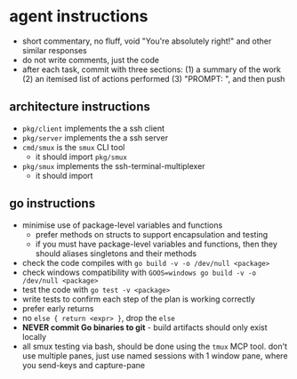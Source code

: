 # agent instructions

* short commentary, no fluff, void "You're absolutely right!" and other similar responses
* do not write comments, just the code
* after each task, commit with three sections: (1) a summary of the work (2) an itemised list of actions performed (3) "PROMPT: <user-prompt-verbatim>", and then push

## architecture instructions

* `pkg/client` implements the a ssh client
* `pkg/server` implements the a ssh server
* `cmd/smux` is the `smux` CLI tool
    * it should import `pkg/smux`
* `pkg/smux` implements the ssh-terminal-multiplexer
    * it should import 

## go instructions

* minimise use of package-level variables and functions
    * prefer methods on structs to support encapsulation and testing
    * if you must have package-level variables and functions, then they should aliases singletons and their methods
* check the code compiles with `go build -v -o /dev/null <package>`
* check windows compatibility with `GOOS=windows go build -v -o /dev/null <package>`
* test the code with `go test -v <package>`
* write tests to confirm each step of the plan is working correctly
* prefer early returns
* no `else { return <expr> }`, drop the `else`
* **NEVER commit Go binaries to git** - build artifacts should only exist locally
* all smux testing via bash, should be done using the `tmux` MCP tool. don't use multiple panes, just use named sessions with 1 window pane, where you send-keys and capture-pane